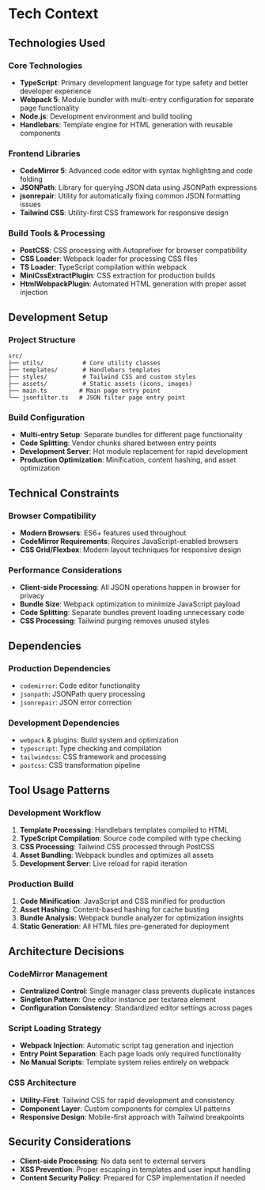 # Tech Context

## Technologies Used

### Core Technologies
- **TypeScript**: Primary development language for type safety and better developer experience
- **Webpack 5**: Module bundler with multi-entry configuration for separate page functionality
- **Node.js**: Development environment and build tooling
- **Handlebars**: Template engine for HTML generation with reusable components

### Frontend Libraries
- **CodeMirror 5**: Advanced code editor with syntax highlighting and code folding
- **JSONPath**: Library for querying JSON data using JSONPath expressions
- **jsonrepair**: Utility for automatically fixing common JSON formatting issues
- **Tailwind CSS**: Utility-first CSS framework for responsive design

### Build Tools & Processing
- **PostCSS**: CSS processing with Autoprefixer for browser compatibility
- **CSS Loader**: Webpack loader for processing CSS files
- **TS Loader**: TypeScript compilation within webpack
- **MiniCssExtractPlugin**: CSS extraction for production builds
- **HtmlWebpackPlugin**: Automated HTML generation with proper asset injection

## Development Setup

### Project Structure
```
src/
├── utils/           # Core utility classes
├── templates/       # Handlebars templates
├── styles/          # Tailwind CSS and custom styles
├── assets/          # Static assets (icons, images)
├── main.ts         # Main page entry point
└── jsonfilter.ts   # JSON filter page entry point
```

### Build Configuration
- **Multi-entry Setup**: Separate bundles for different page functionality
- **Code Splitting**: Vendor chunks shared between entry points
- **Development Server**: Hot module replacement for rapid development
- **Production Optimization**: Minification, content hashing, and asset optimization

## Technical Constraints

### Browser Compatibility
- **Modern Browsers**: ES6+ features used throughout
- **CodeMirror Requirements**: Requires JavaScript-enabled browsers
- **CSS Grid/Flexbox**: Modern layout techniques for responsive design

### Performance Considerations
- **Client-side Processing**: All JSON operations happen in browser for privacy
- **Bundle Size**: Webpack optimization to minimize JavaScript payload
- **Code Splitting**: Separate bundles prevent loading unnecessary code
- **CSS Processing**: Tailwind purging removes unused styles

## Dependencies

### Production Dependencies
- `codemirror`: Code editor functionality
- `jsonpath`: JSONPath query processing
- `jsonrepair`: JSON error correction

### Development Dependencies
- `webpack` & plugins: Build system and optimization
- `typescript`: Type checking and compilation
- `tailwindcss`: CSS framework and processing
- `postcss`: CSS transformation pipeline

## Tool Usage Patterns

### Development Workflow
1. **Template Processing**: Handlebars templates compiled to HTML
2. **TypeScript Compilation**: Source code compiled with type checking
3. **CSS Processing**: Tailwind CSS processed through PostCSS
4. **Asset Bundling**: Webpack bundles and optimizes all assets
5. **Development Server**: Live reload for rapid iteration

### Production Build
1. **Code Minification**: JavaScript and CSS minified for production
2. **Asset Hashing**: Content-based hashing for cache busting
3. **Bundle Analysis**: Webpack bundle analyzer for optimization insights
4. **Static Generation**: All HTML files pre-generated for deployment

## Architecture Decisions

### CodeMirror Management
- **Centralized Control**: Single manager class prevents duplicate instances
- **Singleton Pattern**: One editor instance per textarea element
- **Configuration Consistency**: Standardized editor settings across pages

### Script Loading Strategy
- **Webpack Injection**: Automatic script tag generation and injection
- **Entry Point Separation**: Each page loads only required functionality
- **No Manual Scripts**: Template system relies entirely on webpack

### CSS Architecture
- **Utility-First**: Tailwind CSS for rapid development and consistency
- **Component Layer**: Custom components for complex UI patterns
- **Responsive Design**: Mobile-first approach with Tailwind breakpoints

## Security Considerations
- **Client-side Processing**: No data sent to external servers
- **XSS Prevention**: Proper escaping in templates and user input handling
- **Content Security Policy**: Prepared for CSP implementation if needed
